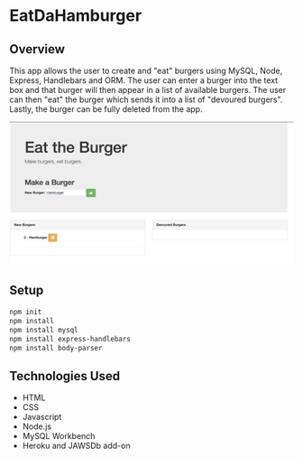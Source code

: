 # EatDaHamburger

## Overview
This app allows the user to create and "eat" burgers using MySQL, Node, Express, Handlebars and ORM.  The user can enter a burger into the text box and that burger will then appear in a list of available burgers. The user can then "eat" the burger which sends it into a list of "devoured burgers". Lastly, the burger can be fully deleted from the app. 

![burger home](Preview.png)

## Setup
```
npm init
npm install
npm install mysql
npm install express-handlebars
npm install body-parser

```

## Technologies Used
* HTML
* CSS
* Javascript
* Node.js
* MySQL Workbench
* Heroku and JAWSDb add-on
